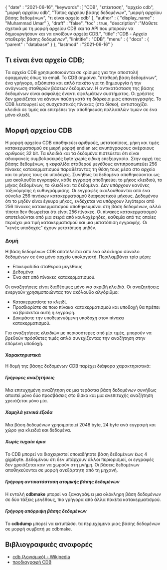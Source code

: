 {
  "date" : "2021-06-16",
  "keywords" :[ "CDB", "επέκταση", "αρχείο cdb", "μορφή αρχείου cdb", "Τύπος αρχείου βάσης δεδομένων", "μορφή αρχείου βάσης δεδομένων", "τι είναι αρχείο cdb" ],
  "author" : {
    "display_name" : "Muhammad Umar"
},
  "draft" : "false",
  "toc" : true,
  "description" :"Μάθετε σχετικά με τη μορφή αρχείου CDB και τα API που μπορούν να δημιουργήσουν και να ανοίξουν αρχεία CDB.",
  "title" :"CDB - Αρχείο σταθερής βάσης δεδομένων",
  "linktitle" : "CDB",
  "menu" : {
    "docs" : {
      "parent" : "database"
}
},
  "lastmod" : "2021-06-16"
}

## Τι είναι ένα αρχείο CDB;
Τα αρχεία CDB χρησιμοποιούνται σε κρίσιμες για την αποστολή εφαρμογές όπως το email. Το CDB σημαίνει "σταθερή βάση δεδομένων", ένα γρήγορο, αξιόπιστο και απλό πακέτο για τη δημιουργία ή την ανάγνωση σταθερών βάσεων δεδομένων. Η αντικατάσταση της βάσης δεδομένων είναι ασφαλής έναντι σφαλμάτων συστήματος. Οι χρήστες δεν χρειάζεται να κάνουν παύση κατά τη διάρκεια μιας επανεγγραφής. Το CDB λειτουργεί ως συσχετιστικός πίνακας (στο δίσκο), αντιστοιχίζει κλειδιά σε τιμές και επιτρέπει την αποθήκευση πολλαπλών τιμών σε ένα μόνο κλειδί.

## Μορφή αρχείου CDB
Η μορφή αρχείου CDB αποθηκεύει αριθμούς, μετατοπίσεις, μήκη και τιμές κατακερματισμού σε μικρή μορφή endian ως ανυπόγραφους ακέραιους αριθμούς 32 bit. Τα κλειδιά και τα δεδομένα πιστεύεται ότι είναι αδιαφανείς συμβολοσειρές byte χωρίς ειδική επεξεργασία. Στην αρχή της βάσης δεδομένων, η κεφαλίδα σταθερού μεγέθους αντιπροσωπεύει 256 πίνακες κατακερματισμού παραθέτοντας τη θέση τους μέσα στο αρχείο και το μήκος τους σε υποδοχές. Συνήθως τα δεδομένα αποθηκεύονται ως μια ακολουθία εγγραφών, κάθε εγγραφή αποθηκεύει το μήκος κλειδιού, το μήκος δεδομένων, το κλειδί και τα δεδομένα. Δεν υπάρχουν κανόνες ταξινόμησης ή ευθυγράμμισης. Οι εγγραφές ακολουθούνται από ένα σύνολο 256 πινάκων κατακερματισμού διαφορετικού μήκους. Δεδομένου ότι το μηδέν είναι έγκυρο μήκος, ενδέχεται να υπάρχουν λιγότεροι από 256 πίνακες κατακερματισμού αποθηκευμένοι στη βάση δεδομένων, αλλά τίποτα δεν θεωρείται ότι είναι 256 πίνακες. Οι πίνακες κατακερματισμού αποτελούνται από μια σειρά από κουλοχέρηδες, καθεμία από τις οποίες περιέχει μια τιμή κατακερματισμού και μια μετατόπιση εγγραφής. Οι "κενές υποδοχές" έχουν μετατόπιση μηδέν.

### Δομή
Η βάση δεδομένων CDB αποτελείται από ένα ολόκληρο σύνολο δεδομένων σε ένα μόνο αρχείο υπολογιστή. Περιλαμβάνει τρία μέρη:
- Επικεφαλίδα σταθερού μεγέθους
- Δεδομένα
- Ένα σετ από πίνακες κατακερματισμού.

Οι αναζητήσεις είναι διαθέσιμες μόνο για ακριβή κλειδιά. Οι αναζητήσεις ενεργούν χρησιμοποιώντας τον ακόλουθο αλγόριθμο:

- Κατακερματίστε το κλειδί.
- Προσδιορίστε σε ποιο πίνακα κατακερματισμού και υποδοχή θα πρέπει να βρίσκεται αυτή η εγγραφή.
- Δοκιμάστε την υποδεικνυόμενη υποδοχή στον πίνακα κατακερματισμού.

Για αναζητήσεις κλειδιών με περισσότερες από μία τιμές, μπορούν να βρεθούν πρόσθετες τιμές απλά συνεχίζοντας την αναζήτηση στην επόμενη υποδοχή.

#### Χαρακτηριστικά

Η δομή της βάσης δεδομένων CDB παρέχει διάφορα χαρακτηριστικά:

##### Γρήγορες αναζητήσεις
Μια επιτυχημένη αναζήτηση σε μια τεράστια βάση δεδομένων συνήθως απαιτεί μόνο δύο προσβάσεις στο δίσκο και μια ανεπιτυχής αναζήτηση χρειάζεται μόνο μία.
##### Χαμηλά γενικά έξοδα
Μια βάση δεδομένων χρησιμοποιεί 2048 byte, 24 byte ανά εγγραφή και χώρο για κλειδιά και δεδομένα.
##### Χωρίς τυχαία όρια
Το CDB μπορεί να διαχειριστεί οποιαδήποτε βάση δεδομένων έως 4 gigabyte. Δεδομένου ότι δεν υπάρχουν άλλοι περιορισμοί, οι εγγραφές δεν χρειάζεται καν να χωρούν στη μνήμη. Οι βάσεις δεδομένων αποθηκεύονται σε μορφή ανεξάρτητη από τη μηχανή.
##### Γρήγορη αντικατάσταση ατομικής βάσης δεδομένων
Η εντολή **cdbmake** μπορεί να ξαναγράψει μια ολόκληρη βάση δεδομένων σε δύο τάξεις μεγέθους, πιο γρήγορα από άλλα πακέτα κατακερματισμού.
##### Γρήγορη απόρριψη βάσης δεδομένων
Το **cdbdump** μπορεί να εκτυπώσει τα περιεχόμενα μιας βάσης δεδομένων σε μορφή συμβατή με cdbmake.


## Βιβλιογραφικές αναφορές ##

* [cdb (λογισμικό) - Wikipedia](https://en.wikipedia.org/wiki/Cdb_(software))
* [προδιαγραφή CDB](http://cr.yp.to/cdb.html)

